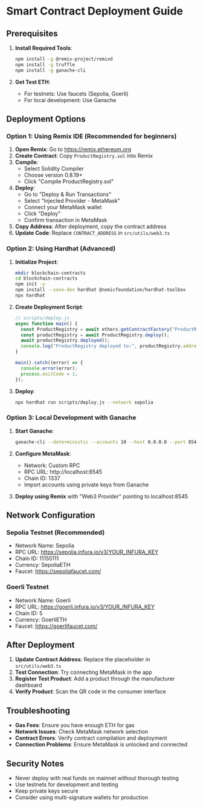 # Smart Contract Deployment Guide

## Prerequisites

1. **Install Required Tools**:
   ```bash
   npm install -g @remix-project/remixd
   npm install -g truffle
   npm install -g ganache-cli
   ```

2. **Get Test ETH**:
   - For testnets: Use faucets (Sepolia, Goerli)
   - For local development: Use Ganache

## Deployment Options

### Option 1: Using Remix IDE (Recommended for beginners)

1. **Open Remix**: Go to https://remix.ethereum.org
2. **Create Contract**: Copy `ProductRegistry.sol` into Remix
3. **Compile**: 
   - Select Solidity Compiler
   - Choose version 0.8.19+
   - Click "Compile ProductRegistry.sol"
4. **Deploy**:
   - Go to "Deploy & Run Transactions"
   - Select "Injected Provider - MetaMask"
   - Connect your MetaMask wallet
   - Click "Deploy"
   - Confirm transaction in MetaMask
5. **Copy Address**: After deployment, copy the contract address
6. **Update Code**: Replace `CONTRACT_ADDRESS` in `src/utils/web3.ts`

### Option 2: Using Hardhat (Advanced)

1. **Initialize Project**:
   ```bash
   mkdir blockchain-contracts
   cd blockchain-contracts
   npm init -y
   npm install --save-dev hardhat @nomicfoundation/hardhat-toolbox
   npx hardhat
   ```

2. **Create Deployment Script**:
   ```javascript
   // scripts/deploy.js
   async function main() {
     const ProductRegistry = await ethers.getContractFactory("ProductRegistry");
     const productRegistry = await ProductRegistry.deploy();
     await productRegistry.deployed();
     console.log("ProductRegistry deployed to:", productRegistry.address);
   }
   
   main().catch((error) => {
     console.error(error);
     process.exitCode = 1;
   });
   ```

3. **Deploy**:
   ```bash
   npx hardhat run scripts/deploy.js --network sepolia
   ```

### Option 3: Local Development with Ganache

1. **Start Ganache**:
   ```bash
   ganache-cli --deterministic --accounts 10 --host 0.0.0.0 --port 8545
   ```

2. **Configure MetaMask**:
   - Network: Custom RPC
   - RPC URL: http://localhost:8545
   - Chain ID: 1337
   - Import accounts using private keys from Ganache

3. **Deploy using Remix** with "Web3 Provider" pointing to localhost:8545

## Network Configuration

### Sepolia Testnet (Recommended)
- Network Name: Sepolia
- RPC URL: https://sepolia.infura.io/v3/YOUR_INFURA_KEY
- Chain ID: 11155111
- Currency: SepoliaETH
- Faucet: https://sepoliafaucet.com/

### Goerli Testnet
- Network Name: Goerli
- RPC URL: https://goerli.infura.io/v3/YOUR_INFURA_KEY
- Chain ID: 5
- Currency: GoerliETH
- Faucet: https://goerlifaucet.com/

## After Deployment

1. **Update Contract Address**: Replace the placeholder in `src/utils/web3.ts`
2. **Test Connection**: Try connecting MetaMask in the app
3. **Register Test Product**: Add a product through the manufacturer dashboard
4. **Verify Product**: Scan the QR code in the consumer interface

## Troubleshooting

- **Gas Fees**: Ensure you have enough ETH for gas
- **Network Issues**: Check MetaMask network selection
- **Contract Errors**: Verify contract compilation and deployment
- **Connection Problems**: Ensure MetaMask is unlocked and connected

## Security Notes

- Never deploy with real funds on mainnet without thorough testing
- Use testnets for development and testing
- Keep private keys secure
- Consider using multi-signature wallets for production